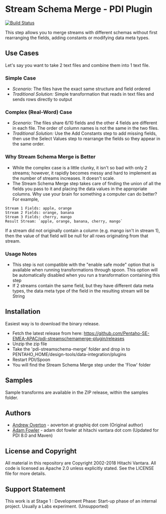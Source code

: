 # Stream Schema Merge - PDI Plugin

[![Build Status](https://travis-ci.org/graphiq-data/pdi-streamschemamerge-plugin.svg)](https://travis-ci.org/graphiq-data/pdi-streamschemamerge-plugin)

This step allows you to merge streams with different schemas without first rearranging the fields, adding constants or modifying data meta types.

## Use Cases
Let's say you want to take 2 text files and combine them into 1 text file. 

### Simple Case
+ *Scenario:* The files have the exact same structure and field ordered
+ *Traditional Solution:* Simple transformation that reads in text files and sends rows directly to output

### Complex (Real-Word) Case
+ *Scenario:* The files share 6/10 fields and the other 4 fields are different in each file. The order of column names is not the same in the two files.
+ *Traditional Solution:* Use the Add Constants step to add missing fields, then use the Select Values step to rearrange the fields so they appear in the same order.

### Why Stream Schema Merge is Better
+ While the complex case is a little clunky, it isn't so bad with only 2 streams; however, it rapidly becomes messy and hard to implement as the number of streams increases. It doesn't scale.
+ The Stream Schema Merge step takes care of finding the union of all the fields you pass to it and placing the data values in the appropriate columns. Why use your brain for something a computer can do better? For example,
```
Stream 1 Fields: apple, orange
Stream 2 Fields: orange, banana
Stream 3 Fields: cherry, mango
Result Stream: `apple, orange, banana, cherry, mango`
```
If a stream did not originally contain a column (e.g. mango isn't in stream 1), then the value of that field will be null for all rows originating from that stream.

### Usage Notes
+ This step is not compatible with the "enable safe mode" option that is available when running transformations through spoon. This option will be automatically disabled when you run a transformation containing this step
+ If 2 streams contain the same field, but they have different data meta types, the data meta type of the field in the resulting stream will be String

## Installation

Easiest way is to download the binary release.

- Fetch the latest release from here: https://github.com/Pentaho-SE-EMEA-APAC/pdi-streamschemamerge-plugin/releases 
- Unzip the zip file
- Take the 'pdi-streamschema-merge' folder and drop in to PENTAHO_HOME/design-tools/data-integration/plugins
- Restart PDI/Spoon
- You will find the Stream Schema Merge step under the 'Flow' folder

## Samples

Sample transforms are available in the ZIP release, within the samples folder.

## Authors
+ [Andrew Overton](https://team.graphiq.com/l/232/Andrew-Overton) - aoverton at graphiq dot com (Original author)
+ [Adam Fowler](https://github.com/adamfowleruk) - adam dot fowler at hitachi vantara dot com (Updated for PDI 8.0 and Maven)

## License and Copyright

All material in this repository are Copyright 2002-2018 Hitachi Vantara. All code is licensed as Apache 2.0 unless explicitly stated. See the LICENSE file for more details.

## Support Statement

This work is at Stage 1 : Development Phase: Start-up phase of an internal project. Usually a Labs experiment. (Unsupported)